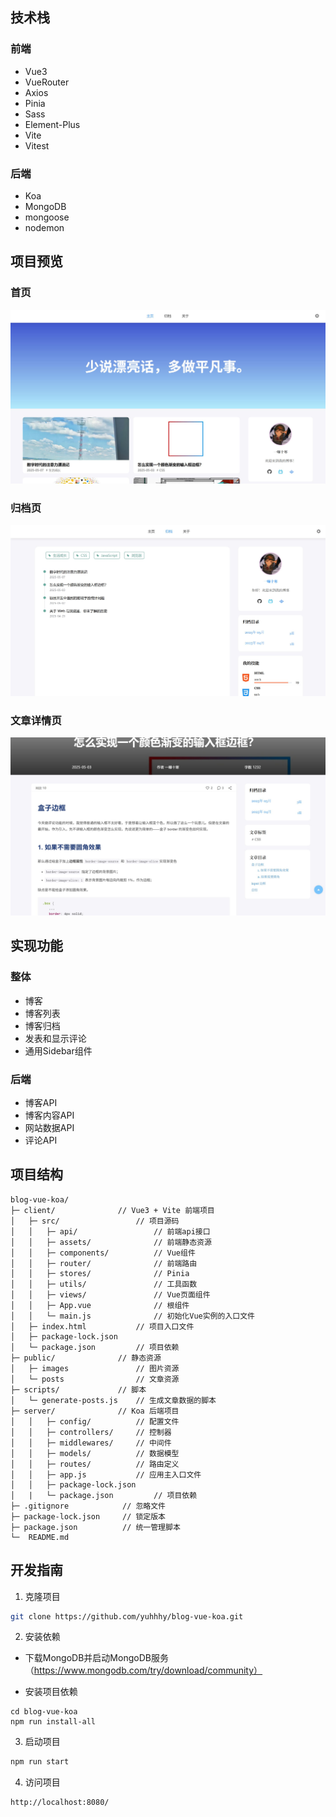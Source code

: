 ## 技术栈
### 前端
- Vue3
- VueRouter
- Axios
- Pinia
- Sass
- Element-Plus
- Vite
- Vitest
### 后端
- Koa
- MongoDB
- mongoose
- nodemon

## 项目预览

### 首页
![home](/public/images/docs1.jpg)
### 归档页
![archive](/public/images/docs2.jpg)
### 文章详情页
![blog](/public/images/docs3.jpg)

## 实现功能
### 整体
- 博客
- 博客列表
- 博客归档
- 发表和显示评论
- 通用Sidebar组件

### 后端
- 博客API
- 博客内容API
- 网站数据API
- 评论API

## 项目结构
```
blog-vue-koa/
├─ client/              // Vue3 + Vite 前端项目
│   ├─ src/                 // 项目源码
│   │   ├─ api/                 // 前端api接口
│   │   ├─ assets/              // 前端静态资源
│   │   ├─ components/          // Vue组件
│   │   ├─ router/              // 前端路由
│   │   ├─ stores/              // Pinia
│   │   ├─ utils/               // 工具函数
│   │   ├─ views/               // Vue页面组件
│   │   ├─ App.vue              // 根组件
│   │   └─ main.js              // 初始化Vue实例的入口文件
│   ├─ index.html           // 项目入口文件
│   ├─ package-lock.json
│   └─ package.json         // 项目依赖
├─ public/              // 静态资源
│   ├─ images               // 图片资源
│   └─ posts                // 文章资源
├─ scripts/             // 脚本
│   └─ generate-posts.js    // 生成文章数据的脚本
├─ server/              // Koa 后端项目
│   │   ├─ config/          // 配置文件
│   │   ├─ controllers/     // 控制器
│   │   ├─ middlewares/     // 中间件
│   │   ├─ models/          // 数据模型
│   │   ├─ routes/          // 路由定义
│   │   ├─ app.js           // 应用主入口文件
│   │   ├─ package-lock.json
│   |   └─ package.json         // 项目依赖
├─ .gitignore            // 忽略文件
├─ package-lock.json     // 锁定版本
├─ package.json          // 统一管理脚本
└─  README.md
```


## 开发指南
1. 克隆项目
```bash
git clone https://github.com/yuhhhy/blog-vue-koa.git
```

2. 安装依赖
- 下载MongoDB并启动MongoDB服务
（https://www.mongodb.com/try/download/community）

- 安装项目依赖
```
cd blog-vue-koa
npm run install-all
```

3. 启动项目
```bash
npm run start
```

4. 访问项目
```bash
http://localhost:8080/
```

